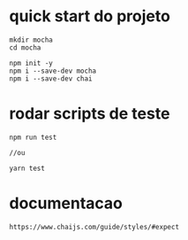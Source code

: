 # quick start do projeto
```shell
mkdir mocha
cd mocha

npm init -y
npm i --save-dev mocha
npm i --save-dev chai
```

# rodar scripts de teste
```shell
npm run test

//ou

yarn test

```

# documentacao
```html
https://www.chaijs.com/guide/styles/#expect
```

